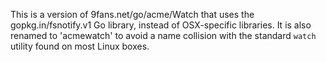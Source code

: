 This is a version of 9fans.net/go/acme/Watch that uses the
gopkg.in/fsnotify.v1 Go library, instead of OSX-specific
libraries. It is also renamed to 'acmewatch' to avoid a name
collision with the standard `watch` utility found on most Linux
boxes.
